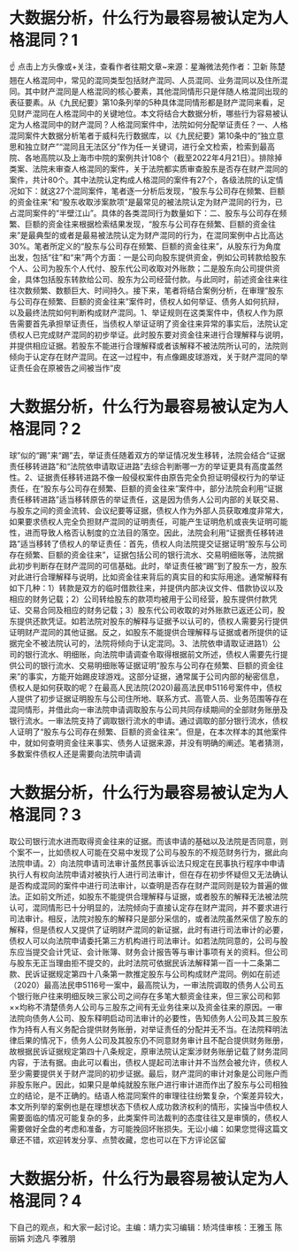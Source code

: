 # 大数据分析，什么行为最容易被认定为人格混同？1

☝ 点击上方头像或+关注，查看作者往期文章~来源：星瀚微法苑作者：卫新 陈楚翘在人格混同中，常见的混同类型包括财产混同、人员混同、业务混同以及住所混同。其中财产混同是人格混同的核心要素，其他混同情形只是伴随人格混同出现的表征要素。从《九民纪要》第10条列举的5种具体混同情形都是财产混同来看，足见财产混同在人格混同中的关键地位。本文将结合大数据分析，哪些行为容易被认定为人格混同中的财产混同？人格混同案件中，法院如何分配举证责任？一、人格混同案件大数据分析笔者于威科先行数据库，以《九民纪要》第10条中的“独立意思和独立财产”“混同且无法区分”作为任一关键词，进行全文检索，检索到最高院、各地高院以及上海市中院的案例共计108个（截至2022年4月21日）。排除掉类案、法院未审查人格混同的案件，关于法院都实质审查股东是否存在财产混同的案件，共计80个。其中法院认定构成人格混同的案件有27个，各级法院的认定情况如下：就这27个混同案件，笔者逐一分析后发现，“股东与公司存在频繁、巨额的资金往来”和“股东收取涉案款项”是最常见的被法院认定为财产混同的行为，已占混同案件的“半壁江山”。具体的各类混同行为数量如下：二、股东与公司存在频繁、巨额的资金往来根据检索结果发现，“股东与公司存在频繁、巨额的资金往来”是最典型的或者是最易被法院认定为财产混同的行为，在混同案例中占比高达30%。笔者所定义的“股东与公司存在频繁、巨额的资金往来”，从股东行为角度出发，包括“往”和“来”两个方面：一是公司向股东提供资金，例如公司转款给股东个人、公司为股东个人代付、股东代公司收取对外账款；二是股东向公司提供资金，具体包括股东转款给公司、股东为公司经营付款。与此同时，前述资金往来往往次数频繁、数额巨大、时间持久。接下来，笔者将结合案例分析，在审理“股东与公司存在频繁、巨额的资金往来”案件时，债权人如何举证、债务人如何抗辩，以及最终法院如何判断构成财产混同。1、举证规则在这类案件中，债权人作为原告需要首先承担举证责任，当债权人举证证明了资金往来异常的事实后，法院认定债权人已完成财产混同的初步举证。此时股东要对资金往来进行合理解释与说明，并提供相应证据。若股东不能进行合理解释或者该解释不被法院所认可的，法院则倾向于认定存在财产混同。在这一过程中，有点像踢皮球游戏，关于财产混同的举证责任会在原被告之间被当作“皮

# 大数据分析，什么行为最容易被认定为人格混同？2

球”似的“踢”来“踢”去，举证责任随着双方的举证情况发生移转，法院会结合“证据责任移转进路”和“法院依申请取证进路”去综合判断哪一方的举证更具有高度盖然性。2、证据责任移转进路不像一般侵权案件由原告完全负担证明侵权行为的举证责任，在“股东与公司存在频繁、巨额的资金往来”案件中，部分法院会利用“证据责任移转进路”适当移转原告的举证责任，这是因为债务人公司内部的关联交易、与股东之间的资金流转、会议纪要等证据，债权人作为外部人员获取难度非常大，如果要求债权人完全负担财产混同的证明责任，可能产生证明危机或丧失证明可能性，进而导致人格否认制度的立法目的落空。因此，法院会利用“证据责任移转进路”适当移转了债权人的举证责任：首先，债权人向法院提交证据证明“股东与公司存在频繁、巨额的资金往来”，证据包括公司的银行流水、交易明细账等，法院据此初步判断存在财产混同的可信基础。此时，举证责任被“踢”到了股东一方，股东对此进行合理解释与说明，比如资金往来背后的真实目的和实际用途。通常解释有如下几种：1）转款是双方的临时借款往来，并提供内部决议文件、借款协议以及相应的财务记载；2）公司转给股东的款项均被用于公司经营，股东提供付款凭证、交易合同及相应的财务记载；3）股东代公司收取的对外账款已返还公司，股东提供还款凭证。如若法院对股东的解释与证据予以认可的，债权人需要另行提供证明财产混同的其他证据。反之，如股东不能提供合理解释与证据或者所提供的证据完全不被法院认可的，法院将倾向于认定混同。3、法院依申请取证进路1）公司的银行流水、明细账，向法院申请调查令取得根据前文所述，债权人需要先行提供公司的银行流水、交易明细账等证据证明“股东与公司存在频繁、巨额的资金往来”的事实，方能开始踢皮球游戏。这部分证据，通常属于公司内部的秘密信息，债权人是如何获取的呢？在最高人民法院(2020)最高法民申5116号案件中，债权人提供了初步证据证明股东与公司住所地、联系方式、高管人员、业务范围等存在混同情形，并借此向一审法院申请调取股东与公司共同存续期间的全部财务账册及银行流水。一审法院支持了调取银行流水的申请。通过调取的部分银行流水，债权人证明了“股东与公司存在频繁、巨额的资金往来”。但是，在本次样本的其他案件中，就如何查明资金往来事实、债务人证据来源，并没有明确的阐述。笔者猜测，多数案件债权人还是需要向法院申请调

# 大数据分析，什么行为最容易被认定为人格混同？3

取公司银行流水进而取得资金往来的证据。而该申请的基础以及法院是否同意，则个案不一，比如债权人可能在交易中发现了公司与股东的不规范财务行为，据此向法院申请。2）向法院申请司法审计虽然民事诉讼法只规定在民事执行程序中申请执行人有权向法院申请对被执行人进行司法审计，但在存在初步怀疑但又无法确认是否构成混同的案件中进行司法审计，以查明是否存在财产混同则是较为普遍的做法。正如前文所述，如股东不能提供合理解释与证据，或者股东的解释无法被法院认可，混同情形已十分明显的，法院倾向于直接认定存在财产混同，并不要求进行司法审计。相反，法院对股东的解释只是部分采信的，或者法院虽然采信了股东的解释，但是债权人又提供了证明财产混同的新证据，此时有进行司法审计的必要，债权人可以向法院申请委托第三方机构进行司法审计。如若法院同意的，公司与股东应当提交会计凭证、会计账簿、财务会计报告等与审计事项有关的资料。但公司与股东无正当理由拒不提交的，此时法院可依据民诉法解释第一百一十二条第二款、民诉证据规定第四十八条第一款推定股东与公司构成财产混同。例如在前述（2020）最高法民申5116号一案中，最高院认为，一审法院调取的债务人公司五个银行账户往来明细反映三家公司之间存在多笔大额资金往来，但三家公司和郭××均称不清楚债务人公司与三股东之间有无业务往来以及资金往来的原因。一审法院向债务人公司、股东释明启动司法审计的必要性，告知债务人公司及其三股东作为持有人有义务配合提供财务账册，对举证责任的分配并无不当。在法院释明法律后果的情况下，债务人公司及其股东仍不同意财务审计且不配合提供财务账册，故根据民诉证据规定第四十八条规定，原审法院认定案涉财务账册记载了财务混同内容，于法有据。由此可以看出，债权人提起司法审计并不当然会被允许，债权人至少需要提供关于财产混同的初步证据。最后，财产混同的审计对象是公司账户而非股东账户。因此，如果只是单纯就股东账户进行审计进而作出了股东与公司相独立的结论，是不正确的。结语人格混同案件的审理往往纷繁复杂，个案差异较大，本文所列举的案例也是在理想状态下债权人成功救济权利的情形，实操当中债权人需要面临的情况可能复杂的多，此类案件司法裁判的态度往往又是审慎的，债权人需要做好全盘的考虑和准备，方可能挽回坏账损失。无讼小编：如果您觉得这篇文章还不错，欢迎转发分享、点赞收藏，您也可以在下方评论区留

# 大数据分析，什么行为最容易被认定为人格混同？4

下自己的观点，和大家一起讨论。主编：靖力实习编辑：矫鸿佳审核：王雅玉 陈丽娟 刘逸凡 李雅朋

